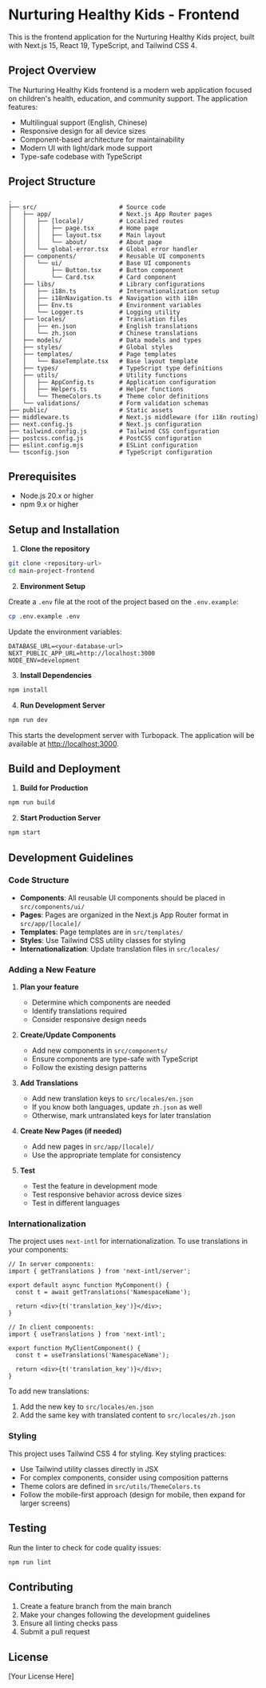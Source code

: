 # Nurturing Healthy Kids - Frontend

This is the frontend application for the Nurturing Healthy Kids project, built with Next.js 15, React 19, TypeScript, and Tailwind CSS 4.

## Project Overview

The Nurturing Healthy Kids frontend is a modern web application focused on children's health, education, and community support. The application features:

- Multilingual support (English, Chinese)
- Responsive design for all device sizes
- Component-based architecture for maintainability
- Modern UI with light/dark mode support
- Type-safe codebase with TypeScript

## Project Structure

```
.
├── src/                       # Source code
│   ├── app/                   # Next.js App Router pages
│   │   ├── [locale]/          # Localized routes
│   │   │   ├── page.tsx       # Home page
│   │   │   ├── layout.tsx     # Main layout
│   │   │   └── about/         # About page
│   │   └── global-error.tsx   # Global error handler
│   ├── components/            # Reusable UI components
│   │   └── ui/                # Base UI components
│   │       ├── Button.tsx     # Button component
│   │       └── Card.tsx       # Card component
│   ├── libs/                  # Library configurations
│   │   ├── i18n.ts            # Internationalization setup
│   │   ├── i18nNavigation.ts  # Navigation with i18n
│   │   ├── Env.ts             # Environment variables
│   │   └── Logger.ts          # Logging utility
│   ├── locales/               # Translation files
│   │   ├── en.json            # English translations
│   │   └── zh.json            # Chinese translations
│   ├── models/                # Data models and types
│   ├── styles/                # Global styles
│   ├── templates/             # Page templates
│   │   └── BaseTemplate.tsx   # Base layout template
│   ├── types/                 # TypeScript type definitions
│   ├── utils/                 # Utility functions
│   │   ├── AppConfig.ts       # Application configuration
│   │   ├── Helpers.ts         # Helper functions
│   │   └── ThemeColors.ts     # Theme color definitions
│   └── validations/           # Form validation schemas
├── public/                    # Static assets
├── middleware.ts              # Next.js middleware (for i18n routing)
├── next.config.js             # Next.js configuration
├── tailwind.config.js         # Tailwind CSS configuration
├── postcss.config.js          # PostCSS configuration
├── eslint.config.mjs          # ESLint configuration
└── tsconfig.json              # TypeScript configuration
```

## Prerequisites

- Node.js 20.x or higher
- npm 9.x or higher

## Setup and Installation

1. **Clone the repository**

```bash
git clone <repository-url>
cd main-project-frontend
```

2. **Environment Setup**

Create a `.env` file at the root of the project based on the `.env.example`:

```bash
cp .env.example .env
```

Update the environment variables:

```
DATABASE_URL=<your-database-url>
NEXT_PUBLIC_APP_URL=http://localhost:3000
NODE_ENV=development
```

3. **Install Dependencies**

```bash
npm install
```

4. **Run Development Server**

```bash
npm run dev
```

This starts the development server with Turbopack. The application will be available at [http://localhost:3000](http://localhost:3000).

## Build and Deployment

1. **Build for Production**

```bash
npm run build
```

2. **Start Production Server**

```bash
npm start
```

## Development Guidelines

### Code Structure

- **Components**: All reusable UI components should be placed in `src/components/ui/`
- **Pages**: Pages are organized in the Next.js App Router format in `src/app/[locale]/`
- **Templates**: Page templates are in `src/templates/`
- **Styles**: Use Tailwind CSS utility classes for styling
- **Internationalization**: Update translation files in `src/locales/`

### Adding a New Feature

1. **Plan your feature**
   - Determine which components are needed
   - Identify translations required
   - Consider responsive design needs

2. **Create/Update Components**
   - Add new components in `src/components/`
   - Ensure components are type-safe with TypeScript
   - Follow the existing design patterns

3. **Add Translations**
   - Add new translation keys to `src/locales/en.json`
   - If you know both languages, update `zh.json` as well
   - Otherwise, mark untranslated keys for later translation

4. **Create New Pages (if needed)**
   - Add new pages in `src/app/[locale]/`
   - Use the appropriate template for consistency

5. **Test**
   - Test the feature in development mode
   - Test responsive behavior across device sizes
   - Test in different languages

### Internationalization

The project uses `next-intl` for internationalization. To use translations in your components:

```tsx
// In server components:
import { getTranslations } from 'next-intl/server';

export default async function MyComponent() {
  const t = await getTranslations('NamespaceName');
  
  return <div>{t('translation_key')}</div>;
}

// In client components:
import { useTranslations } from 'next-intl';

export function MyClientComponent() {
  const t = useTranslations('NamespaceName');
  
  return <div>{t('translation_key')}</div>;
}
```

To add new translations:
1. Add the new key to `src/locales/en.json`
2. Add the same key with translated content to `src/locales/zh.json`

### Styling

This project uses Tailwind CSS 4 for styling. Key styling practices:

- Use Tailwind utility classes directly in JSX
- For complex components, consider using composition patterns
- Theme colors are defined in `src/utils/ThemeColors.ts`
- Follow the mobile-first approach (design for mobile, then expand for larger screens)

## Testing

Run the linter to check for code quality issues:

```bash
npm run lint
```

## Contributing

1. Create a feature branch from the main branch
2. Make your changes following the development guidelines
3. Ensure all linting checks pass
4. Submit a pull request

## License

[Your License Here]
